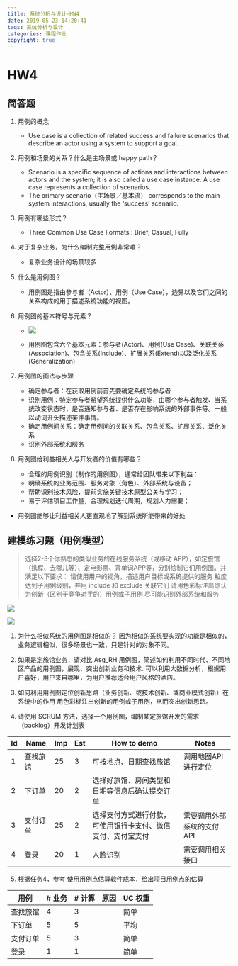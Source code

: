 ```yaml
---
title: 系统分析与设计-HW4
date: 2019-05-23 14:20:41
tags: 系统分析与设计
categories: 课程作业
copyright: true
---
```


# HW4
## 简答题

1. 用例的概念
   - Use case is a collection of related success and failure scenarios that describe an actor using a system to support a goal.

2. 用例和场景的关系？什么是主场景或 happy path？
   - Scenario is a specific sequence of actions and
interactions between actors and the system; it is also called a use
case instance. A use case represents a collection of scenarios.
   - The primary scenario（主场景／基本流） corresponds to the main system interactions, usually the ‘success’ scenario.

3. 用例有哪些形式？
   - Three Common Use Case Formats : Brief, Casual, Fully

4. 对于复杂业务，为什么编制完整用例非常难？
   - 复杂业务设计的场景较多

5. 什么是用例图？
   - 用例图是指由参与者（Actor）、用例（Use Case），边界以及它们之间的关系构成的用于描述系统功能的视图。

6. 用例图的基本符号与元素？
   - ![](系统分析与设计-HW4/usecase.png)

   - 用例图包含六个基本元素：参与者(Actor)、用例(Use Case)、关联关系(Association)、包含关系(Include)、扩展关系(Extend)以及泛化关系(Generalization)

7. 用例图的画法与步骤
   - 确定参与者：在获取用例前首先要确定系统的参与者
   - 识别用例：特定参与者希望系统提供什么功能，由哪个参与者触发、当系统改变状态时，是否通知参与者、是否存在影响系统的外部事件等。一般以动词开头描述某件事情。
   - 确定用例间关系：确定用例间的关联关系、包含关系、扩展关系、泛化关系
   - 识别外部系统和服务

8. 用例图给利益相关人与开发者的价值有哪些？
   - 合理的用例识别（制作的用例图），通常给团队带来以下利益：
    - 明确系统的业务范围、服务对象（角色）、外部系统与设备；
    - 帮助识别技术风险，提前实施关键技术原型公关与学习；
    - 易于评估项目工作量，合理规划迭代周期，规划人力需要；
  - 用例图能够让利益相关人更直观地了解到系统所能带来的好处

## 建模练习题（用例模型）

> 选择2-3个你熟悉的类似业务的在线服务系统（或移动 APP），如定旅馆（携程、去哪儿等）、定电影票、背单词APP等，分别绘制它们用例图。并满足以下要求：
> 请使用用户的视角，描述用户目标或系统提供的服务
> 粒度达到子用例级别，并用 include 和 exclude 关联它们
> 请用色彩标注出你认为创新（区别于竞争对手的）用例或子用例
> 尽可能识别外部系统和服务

![](系统分析与设计-HW4/xiecheng.jpg)

![](系统分析与设计-HW4/didi.jpg)


1. 为什么相似系统的用例图是相似的？
   因为相似的系统要实现的功能是相似的，业务逻辑相似，很多场景也一致，只是针对的对象不同。

2. 如果是定旅馆业务，请对比 Asg_RH 用例图，简述如何利用不同时代、不同地区产品的用例图，展现、突出创新业务和技术.
   可以利用大数据分析，根据用户喜好，用户来自哪里，为用户推荐适合用户风格的酒店。
   
3. 如何利用用例图定位创新思路（业务创新、或技术创新、或商业模式创新）在系统中的作用
   用色彩标注出创新的用例或子用例，从而突出创新思路。
   
4. 请使用 SCRUM 方法，选择一个用例图，编制某定旅馆开发的需求（backlog）开发计划表

| Id | Name | Imp | Est | How to demo | Notes |
| -- | ---- | --- | --- | ----------- | ----- |
| 1 | 查找旅馆 | 25 | 3 | 可按地点、日期查找旅馆 | 调用地图API进行定位 |
| 2 | 下订单 | 20 | 2 | 选择好旅馆、房间类型和日期等信息后确认提交订单 |
| 3 | 支付订单 | 25 | 2 | 选择支付方式进行付款，可使用银行卡支付、微信支付、支付宝支付 | 需要调用外部系统的支付API | 
| 4 | 登录 | 20 | 1 | 人脸识别 | 需要调用相关接口 | 

   
5. 根据任务4，参考 使用用例点估算软件成本，给出项目用例点的估算

| 用例 | # 业务 | # 计算 | 原因 | UC 权重 |
| ---- | ----- | ------ | --- | -------|
| 查找旅馆 | 4 | 3 |  | 简单 |
| 下订单 | 5 | 5 |  | 平均 |
| 支付订单 | 5 | 3 |  | 简单 |
| 登录 | 1 | 1 |  | 简单 |





